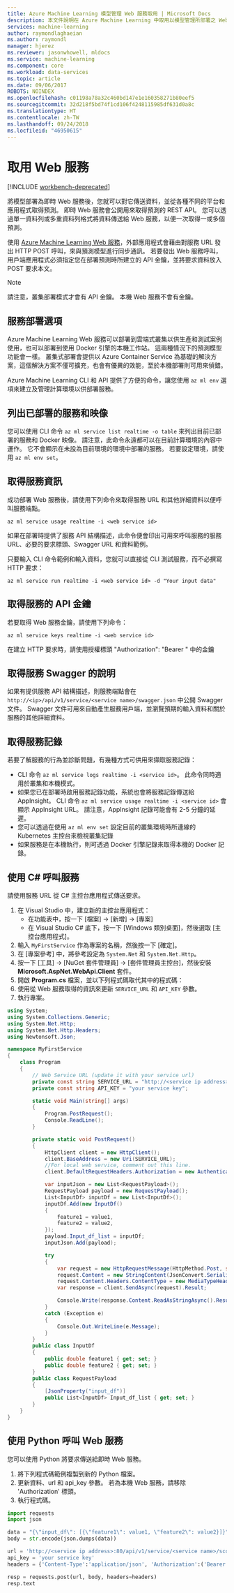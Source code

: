 ```yaml
---
title: Azure Machine Learning 模型管理 Web 服務取用 | Microsoft Docs
description: 本文件說明在 Azure Machine Learning 中取用以模型管理所部署之 Web 服務有關的步驟和概念。
services: machine-learning
author: raymondlaghaeian
ms.author: raymondl
manager: hjerez
ms.reviewer: jasonwhowell, mldocs
ms.service: machine-learning
ms.component: core
ms.workload: data-services
ms.topic: article
ms.date: 09/06/2017
ROBOTS: NOINDEX
ms.openlocfilehash: c01198a78a32c460bd147e1e160358271b80eef5
ms.sourcegitcommit: 32d218f5bd74f1cd106f4248115985df631d0a8c
ms.translationtype: HT
ms.contentlocale: zh-TW
ms.lasthandoff: 09/24/2018
ms.locfileid: "46950615"
---
```

# <a name="consuming-web-services"></a>取用 Web 服務

[!INCLUDE [workbench-deprecated](../../../includes/aml-deprecating-preview-2017.md)] 


將模型部署為即時 Web 服務後，您就可以對它傳送資料，並從各種不同的平台和應用程式取得預測。 即時 Web 服務會公開用來取得預測的 REST API。 您可以透過單一資料列或多重資料列格式將資料傳送給 Web 服務，以便一次取得一或多個預測。

使用 [Azure Machine Learning Web 服務](model-management-service-deploy.md)，外部應用程式會藉由對服務 URL 發出 HTTP POST 呼叫，來與預測模型進行同步通訊。 若要發出 Web 服務呼叫，用戶端應用程式必須指定您在部署預測時所建立的 API 金鑰，並將要求資料放入 POST 要求本文。

> [!NOTE]
> 請注意，叢集部署模式才會有 API 金鑰。 本機 Web 服務不會有金鑰。

## <a name="service-deployment-options"></a>服務部署選項
Azure Machine Learning Web 服務可以部署到雲端式叢集以供生產和測試案例使用，也可以部署到使用 Docker 引擎的本機工作站。 這兩種情況下的預測模型功能會一樣。 叢集式部署會提供以 Azure Container Service 為基礎的解決方案，這個解決方案不僅可擴充，也會有優異的效能，至於本機部署則可用來偵錯。 

Azure Machine Learning CLI 和 API 提供了方便的命令，讓您使用 ```az ml env``` 選項來建立及管理計算環境以供部署服務。 

## <a name="list-deployed-services-and-images"></a>列出已部署的服務和映像
您可以使用 CLI 命令 ```az ml service list realtime -o table``` 來列出目前已部署的服務和 Docker 映像。 請注意，此命令永遠都可以在目前計算環境的內容中運作。 它不會顯示在未設為目前環境的環境中部署的服務。 若要設定環境，請使用 ```az ml env set```。 

## <a name="get-service-information"></a>取得服務資訊
成功部署 Web 服務後，請使用下列命令來取得服務 URL 和其他詳細資料以便呼叫服務端點。 

```
az ml service usage realtime -i <web service id>
```

如果在部署時提供了服務 API 結構描述，此命令便會印出可用來呼叫服務的服務 URL、必要的要求標頭、Swagger URL 和資料範例。

只要輸入 CLI 命令範例和輸入資料，您就可以直接從 CLI 測試服務，而不必撰寫 HTTP 要求：

```
az ml service run realtime -i <web service id> -d "Your input data"
```

## <a name="get-the-service-api-key"></a>取得服務的 API 金鑰
若要取得 Web 服務金鑰，請使用下列命令：

```
az ml service keys realtime -i <web service id>
```
在建立 HTTP 要求時，請使用授權標頭 "Authorization": "Bearer <key>" 中的金鑰

## <a name="get-the-service-swagger-description"></a>取得服務 Swagger 的說明
如果有提供服務 API 結構描述，則服務端點會在 ```http://<ip>/api/v1/service/<service name>/swagger.json``` 中公開 Swagger 文件。 Swagger 文件可用來自動產生服務用戶端，並瀏覽預期的輸入資料和關於服務的其他詳細資料。

## <a name="get-service-logs"></a>取得服務記錄
若要了解服務的行為並診斷問題，有幾種方式可供用來擷取服務記錄：
- CLI 命令 ```az ml service logs realtime -i <service id>```。 此命令同時適用於叢集和本機模式。
- 如果您已在部署時啟用服務記錄功能，系統也會將服務記錄傳送給 AppInsight。 CLI 命令 ```az ml service usage realtime -i <service id>``` 會顯示 AppInsight URL。 請注意，AppInsight 記錄可能會有 2-5 分鐘的延遲。
- 您可以透過在使用 ```az ml env set``` 設定目前的叢集環境時所連線的 Kubernetes 主控台來檢視叢集記錄
- 如果服務是在本機執行，則可透過 Docker 引擎記錄來取得本機的 Docker 記錄。

## <a name="call-the-service-using-c"></a>使用 C# 呼叫服務
請使用服務 URL 從 C# 主控台應用程式傳送要求。 

1. 在 Visual Studio 中，建立新的主控台應用程式： 
    * 在功能表中，按一下 [檔案] -> [新增] -> [專案]
    * 在 Visual Studio C# 底下，按一下 [Windows 類別桌面]，然後選取 [主控台應用程式]。
2. 輸入 `MyFirstService` 作為專案的名稱，然後按一下 [確定]。
3. 在 [專案參考] 中，將參考設定為 `System.Net` 和 `System.Net.Http`。
4. 按一下 [工具] -> [NuGet 套件管理員] -> [套件管理員主控台]，然後安裝 **Microsoft.AspNet.WebApi.Client** 套件。
5. 開啟 **Program.cs** 檔案，並以下列程式碼取代其中的程式碼：
6. 使用從 Web 服務取得的資訊來更新 `SERVICE_URL` 和 `API_KEY` 參數。
7. 執行專案。

```csharp
using System;
using System.Collections.Generic;
using System.Net.Http;
using System.Net.Http.Headers;
using Newtonsoft.Json;

namespace MyFirstService
{
    class Program
    {
        // Web Service URL (update it with your service url)
        private const string SERVICE_URL = "http://<service ip address>:80/api/v1/service/<service name>/score";
        private const string API_KEY = "your service key";

        static void Main(string[] args)
        {
            Program.PostRequest();
            Console.ReadLine();
        }

        private static void PostRequest()
        {
            HttpClient client = new HttpClient();
            client.BaseAddress = new Uri(SERVICE_URL);
            //For local web service, comment out this line.
            client.DefaultRequestHeaders.Authorization = new AuthenticationHeaderValue("Bearer", API_KEY);

            var inputJson = new List<RequestPayload>();
            RequestPayload payload = new RequestPayload();
            List<InputDf> inputDf = new List<InputDf>();
            inputDf.Add(new InputDf()
            {
                feature1 = value1,
                feature2 = value2,
            });
            payload.Input_df_list = inputDf;
            inputJson.Add(payload);

            try
            {
                var request = new HttpRequestMessage(HttpMethod.Post, string.Empty);
                request.Content = new StringContent(JsonConvert.SerializeObject(payload));
                request.Content.Headers.ContentType = new MediaTypeHeaderValue("application/json");
                var response = client.SendAsync(request).Result;

                Console.Write(response.Content.ReadAsStringAsync().Result);
            }
            catch (Exception e)
            {
                Console.Out.WriteLine(e.Message);
            }
        }
        public class InputDf
        {
            public double feature1 { get; set; }
            public double feature2 { get; set; }
        }
        public class RequestPayload
        {
            [JsonProperty("input_df")]
            public List<InputDf> Input_df_list { get; set; }
        }
    }
}
```

## <a name="call-the-web-service-using-python"></a>使用 Python 呼叫 Web 服務
您可以使用 Python 將要求傳送給即時 Web 服務。 

1. 將下列程式碼範例複製到新的 Python 檔案。
2. 更新資料、url 和 api_key 參數。 若為本機 Web 服務，請移除 'Authorization' 標頭。
3. 執行程式碼。 

```python
import requests
import json

data = "{\"input_df\": [{\"feature1\": value1, \"feature2\": value2}]}"
body = str.encode(json.dumps(data))

url = 'http://<service ip address>:80/api/v1/service/<service name>/score'
api_key = 'your service key' 
headers = {'Content-Type':'application/json', 'Authorization':('Bearer '+ api_key)}

resp = requests.post(url, body, headers=headers)
resp.text
```
